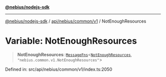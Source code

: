 [**@nebius/nodejs-sdk**](../../../../../README.md)

***

[@nebius/nodejs-sdk](../../../../../README.md) / [api/nebius/common/v1](../README.md) / NotEnoughResources

# Variable: NotEnoughResources

> **NotEnoughResources**: [`MessageFns`](../../../../../runtime/protos/core/interfaces/MessageFns.md)\<[`NotEnoughResources`](../interfaces/NotEnoughResources.md), `"nebius.common.v1.NotEnoughResources"`\>

Defined in: src/api/nebius/common/v1/index.ts:2050
